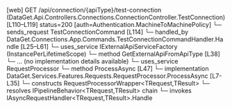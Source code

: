 [web] GET /api/connection/{apiType}/test-connection  (DataGet.Api.Controllers.Connections.ConnectionController.TestConnection)  [L110–L119] status=200 [auth=Authentication.MachineToMachinePolicy]
  └─ sends_request TestConnectionCommand [L114]
    └─ handled_by DataGet.Connections.App.Commands.TestConnectionCommandHandler.Handle [L25–L61]
      └─ uses_service IExternalApiServiceFactory (InstancePerLifetimeScope)
        └─ method GetExternalApiFromApiType [L38]
          └─ ... (no implementation details available)
      └─ uses_service RequestProcessor
        └─ method ProcessAsync [L47]
          └─ implementation DataGet.Services.Features.Requests.RequestProcessor.ProcessAsync [L7-L35]
            └─ constructs RequestProcessorWrapper<TRequest,TResult>
            └─ resolves IPipelineBehavior<TRequest,TResult> chain
            └─ invokes IAsyncRequestHandler<TRequest,TResult>.Handle


